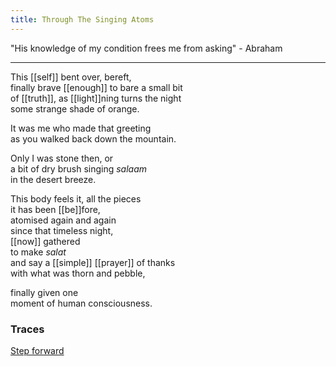 ```yaml
---
title: Through The Singing Atoms
---
```


"His knowledge of my condition frees me from asking" - Abraham

---

This [[self]] bent over, bereft,  
finally brave [[enough]] to bare a small bit  
of [[truth]], as [[light]]ning turns the night  
some strange shade of orange.  
  
It was me who made that greeting  
as you walked back down the mountain.  
  
Only I was stone then, or  
a bit of dry brush singing _salaam_  
in the desert breeze.  
  
This body feels it, all the pieces  
it has been [[be]]fore,  
atomised again and again  
since that timeless night,  
[[now]] gathered  
to make _salat_  
and say a [[simple]] [[prayer]] of thanks  
with what was thorn and pebble,  
  
finally given one  
moment of human consciousness. 

### Traces

[Step forward](https://youtu.be/pdb6t2FcpMU?t=43)